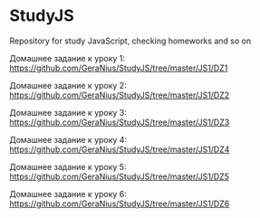 ﻿# StudyJS
Repository for study JavaScript, checking homeworks and so on

Домашнее задание к уроку 1: https://github.com/GeraNius/StudyJS/tree/master/JS1/DZ1

Домашнее задание к уроку 2: https://github.com/GeraNius/StudyJS/tree/master/JS1/DZ2

Домашнее задание к уроку 3: https://github.com/GeraNius/StudyJS/tree/master/JS1/DZ3

Домашнее задание к уроку 4: https://github.com/GeraNius/StudyJS/tree/master/JS1/DZ4

Домашнее задание к уроку 5: https://github.com/GeraNius/StudyJS/tree/master/JS1/DZ5

Домашнее задание к уроку 6: https://github.com/GeraNius/StudyJS/tree/master/JS1/DZ6